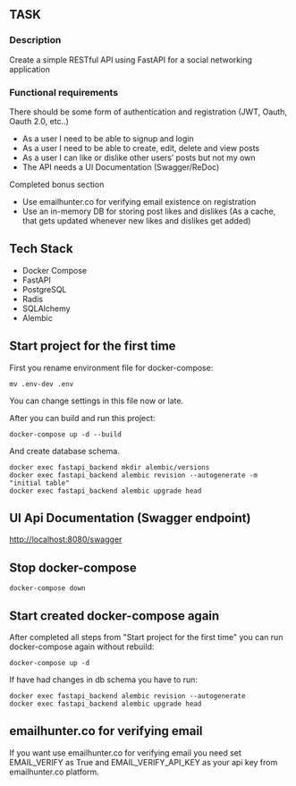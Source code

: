 ## TASK

<h3>Description</h3>
Create a simple RESTful API using FastAPI for a social networking application

<h3>Functional requirements</h3>

There should be some form of authentication and registration (JWT, Oauth, Oauth 2.0, etc..)
- As a user I need to be able to signup and login
- As a user I need to be able to create, edit, delete and view posts
- As a user I can like or dislike other users’ posts but not my own 
- The API needs a UI Documentation (Swagger/ReDoc)

Completed bonus section
- Use emailhunter.co for verifying email existence on registration
- Use an in-memory DB for storing post likes and dislikes (As a cache, that gets updated whenever new likes and dislikes get added) 

## Tech Stack

- Docker Compose
- FastAPI
- PostgreSQL
- Radis
- SQLAlchemy
- Alembic

## Start project for the first time

First you rename environment file for docker-compose:
```
mv .env-dev .env
```
You can change settings in this file now or late.

After you can build and run this project:
```
docker-compose up -d --build
```
And create database schema.
```
docker exec fastapi_backend mkdir alembic/versions
docker exec fastapi_backend alembic revision --autogenerate -m "initial table"
docker exec fastapi_backend alembic upgrade head
```

## UI Api Documentation (Swagger endpoint) 

[http://localhost:8080/swagger](http://localhost:8080/swagger)

## Stop docker-compose

```
docker-compose down
```

## Start created docker-compose again

After completed all steps from "Start project for the first time" you can run docker-compose again without rebuild:  

```
docker-compose up -d
```

If have had changes in db schema you have to run:

```
docker exec fastapi_backend alembic revision --autogenerate
docker exec fastapi_backend alembic upgrade head
```

## emailhunter.co for verifying email

If you want use emailhunter.co for verifying email you need set
EMAIL_VERIFY as True and
EMAIL_VERIFY_API_KEY as your api key from emailhunter.co platform.


